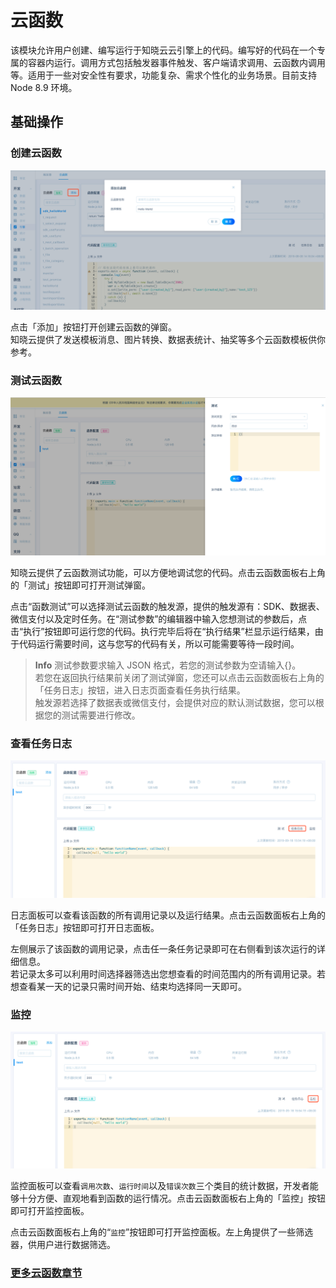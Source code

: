 # 云函数
该模块允许用户创建、编写运行于知晓云云引擎上的代码。编写好的代码在一个专属的容器内运行。调用方式包括触发器事件触发、客户端请求调用、云函数内调用等。适用于一些对安全性有要求，功能复杂、需求个性化的业务场景。目前支持 Node 8.9 环境。

## 基础操作

### 创建云函数

![创建云函数](/images/dashboard/basic-services/create-cloud-function.png)

点击「添加」按钮打开创建云函数的弹窗。   
知晓云提供了发送模板消息、图片转换、数据表统计、抽奖等多个云函数模板供你参考。

### 测试云函数

![测试云函数](/images/dashboard/basic-services/cloud-function-test.png)

知晓云提供了云函数测试功能，可以方便地调试您的代码。点击云函数面板右上角的「测试」按钮即可打开测试弹窗。

点击“函数测试”可以选择测试云函数的触发源，提供的触发源有：SDK、数据表、微信支付以及定时任务。在“测试参数”的编辑器中输入您想测试的参数后，点击“执行”按钮即可运行您的代码。执行完毕后将在“执行结果”栏显示运行结果，由于代码运行需要时间，这与您写的代码有关，所以可能需要等待一段时间。

> **Info**
> 测试参数要求输入 JSON 格式，若您的测试参数为空请输入{}。   
> 若您在返回执行结果前关闭了测试弹窗，您还可以点击云函数面板右上角的「任务日志」按钮，进入日志页面查看任务执行结果。   
> 触发源若选择了数据表或微信支付，会提供对应的默认测试数据，您可以根据您的测试需要进行修改。

### 查看任务日志

![查看任务日志](/images/dashboard/basic-services/cloud-function-log.png)

日志面板可以查看该函数的所有调用记录以及运行结果。点击云函数面板右上角的「任务日志」按钮即可打开日志面板。

左侧展示了该函数的调用记录，点击任一条任务记录即可在右侧看到该次运行的详细信息。   
若记录太多可以利用时间选择器筛选出您想查看的时间范围内的所有调用记录。若想查看某一天的记录只需时间开始、结束均选择同一天即可。

### 监控

![监控](/images/dashboard/basic-services/cloud-function-monitoring.png)

监控面板可以查看`调用次数`、`运行时间`以及`错误次数`三个类目的统计数据，开发者能够十分方便、直观地看到函数的运行情况。点击云函数面板右上角的「监控」按钮即可打开监控面板。

点击云函数面板右上角的“`监控`”按钮即可打开监控面板。左上角提供了一些筛选器，供用户进行数据筛选。

### [更多云函数章节](/cloud-function/node-sdk/)
